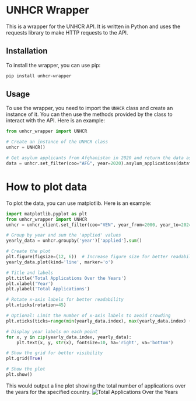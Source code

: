 # UNHCR Wrapper
This is a wrapper for the UNHCR API. It is written in Python and uses the requests library to make HTTP requests to the API.

## Installation
To install the wrapper, you can use pip:

```bash
pip install unhcr-wrapper
```

## Usage
To use the wrapper, you need to import the `UNHCR` class and create an instance of it. You can then use the methods provided by the class to interact
with the API. Here is an example:

```python
from unhcr_wrapper import UNHCR

# Create an instance of the UNHCR class
unhcr = UNHCR()

# Get asylum applicants from Afghanistan in 2020 and return the data as a DataFrame
data = unhcr.set_filter(coo="AFG", year=2020).asylum_applications(dataframe=True)
```

# How to plot data
To plot the data, you can use matplotlib. Here is an example:

```python
import matplotlib.pyplot as plt
from unhcr_wrapper import UNHCR
unhcr = unhcr_client.set_filter(coo="VEN", year_from=2000, year_to=2024, coa_all=True).asylum_applications(dataframe=True)

# Group by year and sum the 'applied' values
yearly_data = unhcr.groupby('year')['applied'].sum()

# Create the plot
plt.figure(figsize=(12, 6))  # Increase figure size for better readability
yearly_data.plot(kind='line', marker='o')

# Title and labels
plt.title('Total Applications Over the Years')
plt.xlabel('Year')
plt.ylabel('Total Applications')

# Rotate x-axis labels for better readability
plt.xticks(rotation=45)

# Optional: Limit the number of x-axis labels to avoid crowding
plt.xticks(ticks=range(min(yearly_data.index), max(yearly_data.index) + 1, 1))

# Display year labels on each point
for x, y in zip(yearly_data.index, yearly_data):
    plt.text(x, y, str(x), fontsize=10, ha='right', va='bottom')

# Show the grid for better visibility
plt.grid(True)

# Show the plot
plt.show()
```

This would output a line plot showing the total number of applications over the years for the specified country.
![Total Applications Over the Years](C:\Users\chapi\PycharmProjects\ve\example\output.png)
